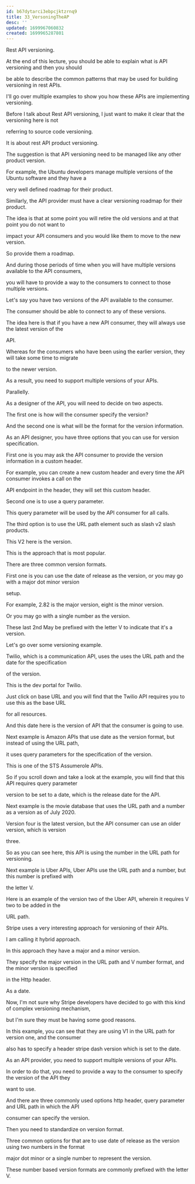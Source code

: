 ```yaml
---
id: b67dytarci3ebpcjktzrnq9
title: 33_VersoningTheAP
desc: ''
updated: 1699967060832
created: 1699965287801
---
```

Rest API versioning.

At the end of this lecture, you should be able to explain what is API versioning and then you should

be able to describe the common patterns that may be used for building versioning in rest APIs.

I'll go over multiple examples to show you how these APIs are implementing versioning.

Before I talk about Rest API versioning, I just want to make it clear that the versioning here is not

referring to source code versioning.

It is about rest API product versioning.

The suggestion is that API versioning need to be managed like any other product version.

For example, the Ubuntu developers manage multiple versions of the Ubuntu software and they have a

very well defined roadmap for their product.

Similarly, the API provider must have a clear versioning roadmap for their product.

The idea is that at some point you will retire the old versions and at that point you do not want to

impact your API consumers and you would like them to move to the new version.

So provide them a roadmap.

And during those periods of time when you will have multiple versions available to the API consumers,

you will have to provide a way to the consumers to connect to those multiple versions.

Let's say you have two versions of the API available to the consumer.

The consumer should be able to connect to any of these versions.

The idea here is that if you have a new API consumer, they will always use the latest version of the

API.

Whereas for the consumers who have been using the earlier version, they will take some time to migrate

to the newer version.

As a result, you need to support multiple versions of your APIs.

Parallelly.

As a designer of the API, you will need to decide on two aspects.

The first one is how will the consumer specify the version?

And the second one is what will be the format for the version information.

As an API designer, you have three options that you can use for version specification.

First one is you may ask the API consumer to provide the version information in a custom header.

For example, you can create a new custom header and every time the API consumer invokes a call on the

API endpoint in the header, they will set this custom header.

Second one is to use a query parameter.

This query parameter will be used by the API consumer for all calls.

The third option is to use the URL path element such as slash v2 slash products.

This V2 here is the version.

This is the approach that is most popular.

There are three common version formats.

First one is you can use the date of release as the version, or you may go with a major dot minor version

setup.

For example, 2.82 is the major version, eight is the minor version.

Or you may go with a single number as the version.

These last 2nd May be prefixed with the letter V to indicate that it's a version.

Let's go over some versioning example.

Twilio, which is a communication API, uses the uses the URL path and the date for the specification

of the version.

This is the dev portal for Twilio.

Just click on base URL and you will find that the Twilio API requires you to use this as the base URL

for all resources.

And this date here is the version of API that the consumer is going to use.

Next example is Amazon APIs that use date as the version format, but instead of using the URL path,

it uses query parameters for the specification of the version.

This is one of the STS Assumerole APIs.

So if you scroll down and take a look at the example, you will find that this API requires query parameter

version to be set to a date, which is the release date for the API.

Next example is the movie database that uses the URL path and a number as a version as of July 2020.

Version four is the latest version, but the API consumer can use an older version, which is version

three.

So as you can see here, this API is using the number in the URL path for versioning.

Next example is Uber APIs, Uber APIs use the URL path and a number, but this number is prefixed with

the letter V.

Here is an example of the version two of the Uber API, wherein it requires V two to be added in the

URL path.

Stripe uses a very interesting approach for versioning of their APIs.

I am calling it hybrid approach.

In this approach they have a major and a minor version.

They specify the major version in the URL path and V number format, and the minor version is specified

in the Http header.

As a date.

Now, I'm not sure why Stripe developers have decided to go with this kind of complex versioning mechanism,

but I'm sure they must be having some good reasons.

In this example, you can see that they are using V1 in the URL path for version one, and the consumer

also has to specify a header stripe dash version which is set to the date.

As an API provider, you need to support multiple versions of your APIs.

In order to do that, you need to provide a way to the consumer to specify the version of the API they

want to use.

And there are three commonly used options http header, query parameter and URL path in which the API

consumer can specify the version.

Then you need to standardize on version format.

Three common options for that are to use date of release as the version using two numbers in the format

major dot minor or a single number to represent the version.

These number based version formats are commonly prefixed with the letter V.